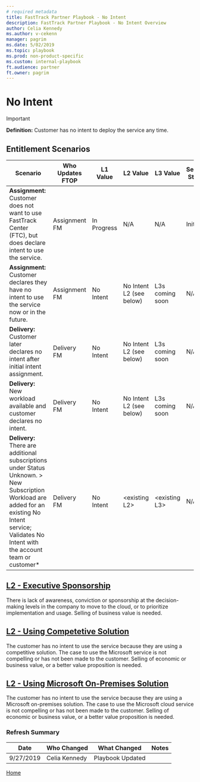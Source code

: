 ```yaml
---  
# required metadata  
title: FastTrack Partner Playbook - No Intent
description: FastTrack Partner Playbook - No Intent Overview
author: Celia Kennedy
ms.author: v-cekenn
manager: pagrim
ms.date: 5/02/2019
ms.topic: playbook
ms.prod: non-product-specific
ms.custom: internal-playbook
ft.audience: partner
ft.owner: pagrim
---
```

# ​​No Intent

> [!IMPORTANT]
> **Definition:** Customer has no intent to deploy the service any time.

## Entitlement Scenarios

| Scenario | Who Updates FTOP | L1 Value | L2 Value | L3 Value | Service Status | Service Engagement Scenario | Target Date | Owner | Notes | Next Action Date | Next Action to be taken |
| -------- | ---------------- | -------- | -------- | -------- | -------------- | --------------------------- | ----------- | ----- | ----- | ---------------- | ----------------------- | 
| **Assignment:** Customer does not want to use FastTrack Center (FTC), but does declare intent to use the service. | Assignment FM | In Progress | N/A | N/A | Initiate | \<Customer or Partner led> | N/A |   |   | Date of Kickoff | Delivery Assignment |
| **Assignment:** Customer declares they have no intent to use the service now or in the future. | Assignment FM | No Intent | No Intent L2 (see below) | L3s coming soon | N/A | \<Depends on Intent of other workloads and those engagements> | N/A | Account Team | Detailed reason for declaring No Intent | TBD | Notify account team of No Intent |
| **Delivery:** Customer later declares no intent after initial intent assignment. | Delivery FM | No Intent | No Intent L2 (see below) | L3s coming soon | N/A | \<Depends on Intent of other workloads and those engagements> | N/A | Account Team | Detailed reason for declaring No Intent | TBD​ | Notify account team of No Intent |
| **Delivery:** New workload available and customer declares no intent. | Delivery FM | No Intent | No Intent L2 (see below) | L3s coming soon​ | N/A | \<Depends on Intent of other workloads and those engagements> | N/A | Account Team | Detailed reason for declaring No Intent | TBD | Notify account team of No Intent |
| **Delivery:** There are additional subscriptions under Status Unknown. > New Subscription Workload are added for an existing No Intent service; Validates No Intent with the account team or customer* | Delivery FM | No Intent | \<existing L2> | \<existing L3> | N/A | \<Depends on Intent of other workloads and those engagements> | N/A | Account Team | Update notes as necessary | TBD | N/A​ |

## [L2 - Executive Sponsorship](l1l2l3-no-intent-executive-sponsorship.md)
There is lack of awareness, conviction or sponsorship at the decision-making levels in the company to move to the cloud, or to prioritize implementation and usage. Selling of business value is needed.

## [L2 - Using Competetive Solution](l1l2l3-no-intent-using-competitive-solution.md)
The customer has no intent to use the service because they are using a competitive solution. The case to use the Microsoft service is not compelling or has not been made to the customer. Selling of economic or business value, or a better value proposition is needed.
​
## [L2 - Using Microsoft On-Premises Solution](l1l2l3-no-intent-using-microsoft-on-premises-solution.md)
The customer has no intent to use the service because they are using a Microsoft on-premises solution. The case to use the Microsoft cloud service is not compelling or has not been made to the customer. Selling of economic or business value, or a better value proposition is needed.

### Refresh Summary

|Date|Who Changed|What Changed|Notes|
|---------|---------------|----------------------------|-------------|
|9/27/2019| Celia Kennedy| Playbook Updated||

[Home](http://partner-docs.microsoft.com)
